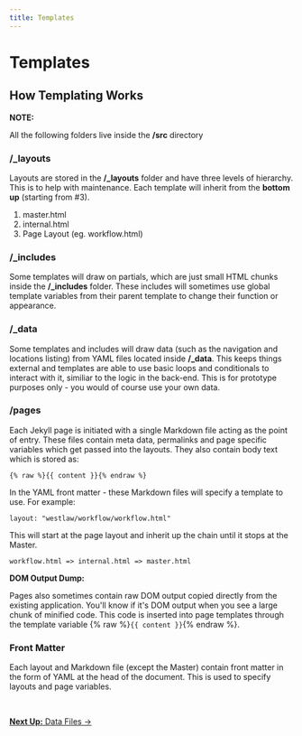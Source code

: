 ```yaml
---
title: Templates
---
```


# Templates

## How Templating Works

<div class="panel">
	<strong>NOTE:</strong>
	<p>All the following folders live inside the <b>/src</b> directory</p>
</div>

### /_layouts

Layouts are stored in the **/_layouts** folder and have three levels of hierarchy. This is to help with maintenance. Each template will inherit from the **bottom up** (starting from #3).

1. master.html
2. internal.html
3. Page Layout (eg. workflow.html)

### /_includes

Some templates will draw on partials, which are just small HTML chunks inside the **/_includes** folder. These includes will sometimes use global template variables from their parent template to change their function or appearance.

### /_data

Some templates and includes will draw data (such as the navigation and locations listing) from YAML files located inside **/_data**. This keeps things external and templates are able to use basic loops and conditionals to interact with it, similiar to the logic in the back-end. This is for prototype purposes only - you would of course use your own data.


### /pages

Each Jekyll page is initiated with a single Markdown file acting as the point of entry. These files contain meta data, permalinks and page specific variables which get passed into the layouts. They also contain body text which is stored as:

```
{% raw %}{{ content }}{% endraw %}
```

In the YAML front matter - these Markdown files will specify a template to use. For example:

```
layout: "westlaw/workflow/workflow.html"
```

This will start at the page layout and inherit up the chain until it stops at the Master.

```
workflow.html => internal.html => master.html
```

__DOM Output Dump:__

Pages also sometimes contain raw DOM output copied directly from the existing application. You'll know if it's DOM output when you see a large chunk of minified code. This code is inserted into page templates through the template variable {% raw %}`{{ content }}`{% endraw %}.


### Front Matter

Each layout and Markdown file (except the Master) contain front matter in the form of YAML at the head of the document. This is used to specify layouts and page variables.

<br>

<p class="text-center medium-text-right">
  <a href="/docs/basics/data-files/"><b>Next Up:</b> Data Files →</a>
</p>